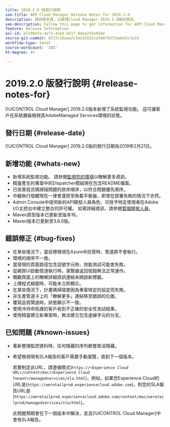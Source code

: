 ```yaml
---
title: 2019.2.0 版發行說明
seo-title: AEM Cloud Manager Release Notes for 2019.2.0
description: 請詳閱本頁，以取得Cloud Manager 2019.2.0版的資訊。
seo-description: Follow this page to get information for AEM Cloud Manager Release 2019.2.0.
feature: Release Information
exl-id: e7198efa-4a73-42e5-bb17-8dea255e056e
source-git-commit: 6572c16aea2c5d2d1032ca5b0f5d75ade65c3a19
workflow-type: tm+mt
source-wordcount: '393'
ht-degree: 4%

---
```


# 2019.2.0 版發行說明 {#release-notes-for}

[!UICONTROL Cloud Manager] 2019.2.0版本新增了系統監視功能。 這可讓客戶在系統層級檢視其AdobeManaged Services環境的狀態。


## 發行日期 {#release-date}

[!UICONTROL Cloud Manager] 2019.2.0版的發行日期為2019年2月21日。

## 新增功能 {#whats-new}

* 新增系統監視功能。 請參閱[監視您的環境](/help/using/monitoring-environments.md)以瞭解更多資訊。
* 精靈產生的專案中的Dispatcher模組現在包含README檔案。
* 已改善程式碼掃描問題的排序順序，以符合問題優先順序。
* 中繼執行個體現在一律會還原至負載平衡器，即使在部署失敗的情況下亦然。
* Admin Console中提供新的API開發人員角色，可授予特定使用者在Adobe I/O主控台中建立整合的許可權。 如需詳細資訊，請參閱[管理開發人員](https://www.adobe.com/go/aac_api_prod_learn)。
* Maven原型版本已更新至版本16。
* Maven版本已更新至3.6.0版。

## 錯誤修正 {#bug-fixes}

* 在某些情況下，當目標環境在Azure中託管時，管道將不會執行。
* 環境的順序不一致。
* 當發現的頁面路徑包含逗號字元時，效能測試可能會失敗。
* 從網頁UI啟動管道執行時，瀏覽器返回按鈕無法正常運作。
* 概觀頁面上的瞭解詳細資訊連結未開啟新標籤。
* 上傳程式縮圖時，可能未立即顯示。
* 在某些情況下，計畫碼掃描會因為專案特定的設定而失敗。
* 非生產管道卡上的「瞭解更多」連結移至錯誤的位置。
* 覆寫品質閘道時，狀態顯示不一致。
* 使用冷待命拓撲的客戶收到不正確的安全性測試結果。
* 使用精靈建立新專案時，無法建立包含虛線字元的分支。

## 已知問題 {#known-issues}

* 重新整理監控資料時，任何隱藏的序列都會取消隱藏。
* 希望檢視現有SLA報告的客戶需要手動瀏覽，直到下一個版本。

  若要制定此URL，請遵循模式(`https://<Experience Cloud URL>/content/mac/<Experience Cloud Tenant>/managedservices/sla.html`)，例如，如果您Experience Cloud的URL是(`https://weretailprod.experiencecloud.adobe.com`)，則您的SLA報告URL是(`https://weretailprod.experiencecloud.adobe.com/content/mac/weretailprod/managedservices/sla/html`)。

  此問題預期會在下一個版本中解決，並且[!UICONTROL Cloud Manager]中會有SLA報告。
